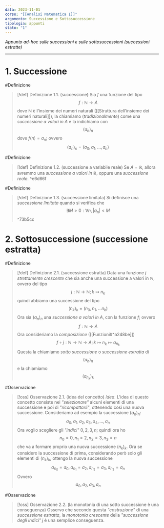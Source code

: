 ```yaml
---
data: 2023-11-01
corso: "[[Analisi Matematica I]]"
argomento: Successione e Sottosuccessione
tipologia: appunti
stato: "1"
---
```

*Appunto ad-hoc sulle successioni e sulle sottosuccessioni (successioni estratte)*
- - -
# 1. Successione
#Definizione 
> [!def] Definizione 1.1. (successione)
Sia $f$ una funzione del tipo $$f: \mathbb{N} \longrightarrow A$$dove $\mathbb{N}$ è l'insieme dei numeri naturali ([[Struttura dell'insieme dei numeri naturali]]), la chiamiamo (*tradizionalmente*) come una *successione a valori in A* e la indichiamo con $$(a_n)_n$$dove $f(n) = a_n$; ovvero $$(a_n)_n = (a_0, a_1, \ldots, a_n)$$

#Definizione 
> [!def] Definizione 1.2. (successione a variabile reale)
Se $A = \mathbb{R}$, allora avremmo una *successione a valori in $\mathbb{R}$*, oppure una *successione reale*. 
^e6d66f

#Definizione 
> [!def] Definizione 1.3. (successione limitata)
Si definisce una *successione limitata* quando si verifica che $$\exists M >0: \forall n, |a_n|<M$$ ^73b5cc

# 2. Sottosuccessione (successione estratta)
#Definizione 
> [!def] Definizione 2.1. (successione estratta)
Data una funzione $j$ *strettamente crescente* che sia anche una successione a valori in $\mathbb{N}$, ovvero del tipo $$j: \mathbb{N} \longrightarrow \mathbb{N}; k \mapsto n_k$$quindi abbiamo una successione del tipo $$(n_k)_k = (n_0, n_1, \ldots n_k)$$Ora sia $(a_n)_n$ una *successione a valori in A*, con la funzione $f$; ovvero $$f: \mathbb{N} \longrightarrow A$$
Ora consideriamo la *composizione* ([[Funzioni#^a248be]])$$f \circ j:\mathbb{N} \longrightarrow \mathbb{N} \longrightarrow A; k \mapsto n_k \mapsto {a_{n_{k}}} $$Questa la chiamiamo *sotto successione* o *successione estratta* di $$(a_n)_n$$ e la chiamiamo $$(a_{n_{k}})_k$$

#Osservazione 
> [!oss] Osservazione 2.1. (idea del concetto)
*Idea.* L'idea di questo concetto consiste nel *"selezionare"* alcuni elementi di una successione e poi di *"ricompattarli"*, ottenendo così una nuova successione. Consideriamo ad esempio la successione $(a_n)_n$: $$a_0, a_1, a_2, a_3, a_4, \ldots, a_n$$Ora voglio scegliere gli *"indici"* $0, 2, 3, n$; quindi ora ho $$n_0 = 0, n_1=2, n_2=3, n_3 = n$$che va a formare proprio una nuova successione $({n_k})_k$. Ora se considero la successione di prima, considerando però solo gli elementi di $(n_k)_k$, ottengo la nuova successione $$a_{n_0} = a_0 , a_{n_1}=a_2, a_{n_2} = a_3, a_{n_3} = a_n$$Ovvero $$a_0, a_2, a_3, a_n$$

#Osservazione 
> [!oss] Osservazione 2.2. (la monotonia di una sotto successione è una conseguenza)
Osservo che secondo questa *"costruzione"* di una *successione estratta*, la *monotonia crescente* della *"successione degli indici"* $j$ è una semplice conseguenza.